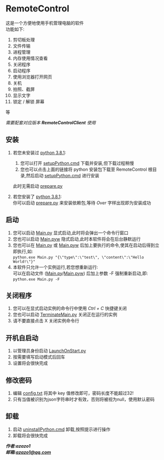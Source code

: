 RemoteControl
=============

这是一个方便地使用手机管理电脑的软件  
功能如下:

1. 剪切板处理
2. 文件传输
3. 进程管理
4. 内存使用情况查看
5. 关闭程序
6. 启动程序
7. 使用浏览器打开网页
8. 关机
9. 拍照、截屏
10. 显示文字
11. 锁定 / 解锁 屏幕

等

*需要配套对应版本 **RemoteControlClient** 使用*

## 安装

1. 若您未安装过 [python 3.8.1](https://www.python.org/ftp/python/3.8.1/python-3.8.1-amd64.exe):
    1. 您可以打开 [setupPython.cmd](setupPython.cmd) 下载并安装,但下载过程稍慢
    2. 您也可以点击上面的链接将 python 安装包下载至 RemoteControl 根目录,然后启动 [setupPython.cmd](setupPython.cmd) 进行安装

   此时无需启动 [prepare.py](prepare.py)
2. 若您安装了 [python 3.8.1](https://www.python.org/ftp/python/3.8.1/python-3.8.1-amd64.exe):  
   你可以启动 [prepare.py](prepare.py) 来安装依赖包,等待 *Over* 字样出现即为安装成功

## 启动

1. 您可以启动 [Main.py](Main.py) 显式启动,此时将会弹出一个命令行窗口
2. 您也可以启动 [Main.pyw](Main.pyw) 隐式启动,此时本软件将会在后台静默运行
3. 您也可以在 [Main.py](Main.pyw) 或 [Main.pyw](Main.pyw) 后加上要执行的命令,使其在启动后得到立即执行,如:  
   `python.exe Main.py "{\"type\":\"test\", \"content\":\"Hello World!\"}"`
4. 本软件只允许一个实例运行,若您想重新运行:  
   可以在启动文件 ([Main.py](Main.py)/[Main.pyw](Main.pyw)) 后加上参数 -F 强制重新启动,即:  
   `python.exe Main.py -F`

## 关闭程序

1. 您可以在显式启动实例的命令行中使用 *Ctrl + C* 快捷键关闭
2. 您也可以启动 [TerminateMain.py](TerminateMain.py) 关闭正在运行的实例
3. 请不要直接点击 X 关闭实例命令行

## 开机自启动

1. 以管理员身份启动 [LaunchOnStart.py](LaunchOnStart.py)
2. 按需要填写启动模式后回车
3. 设置将会很快完成

## 修改密码

1. 编辑 [config.txt](config.txt) 将其中 key 值修改即可，密码长度不能超过32!
2. 只有当值被识别为json字符串时才有效，否则将被视为null，使用默认密码

## 卸载

1. 启动 [uninstallPython.cmd](uninstallPython.cmd) 卸载,按照提示进行操作
2. 卸载将会很快完成

___作者:azazo1___  
___邮箱:[azazo1@qq.com](azazo1@qq.com)___